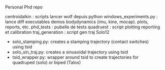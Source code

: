 Personal Phd repo


centroidalkin : scripts lancer wolf depuis python
	windows_experiments.py : lance diff executables demos bodydynamics (imu, kine, mocap). plots, reports, etc.
phd_tests : pubelle de tests
quadruest : script plotting reporting et calibration
traj_generation : script gen traj Solo12
 * solo_stamping.py: creates a stamping trajectory (contact switches) using tsid
 * solo_sin_traj.py: creates a sinusoidal trajectory using tsid
 * tsid_wrapper.py: wrapper around tsid to create trajectories for quadruped (solo) or biped (Talos)



